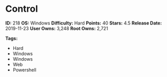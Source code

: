 # Control

**ID:** 218
**OS:** Windows
**Difficulty:** Hard
**Points:** 40
**Stars:** 4.5
**Release Date:** 2019-11-23
**User Owns:** 3,248
**Root Owns:** 2,721

**Tags:**
- Hard
- Windows
- Windows
- Web
- Powershell

